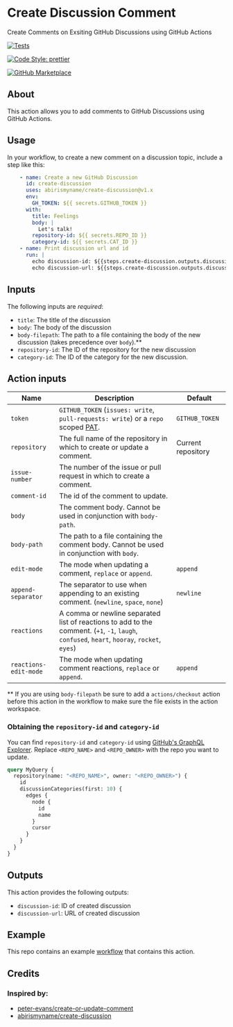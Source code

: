 # Create Discussion Comment

Create Comments on Exsiting GitHub Discussions using GitHub Actions

 [![Tests](https://img.shields.io/badge/Tests-Pass-gree.svg?logo=github&colorA=24292e)](https://github.com/wesleyscholl/create-discussion-comment) 
 
 [![Code Style: prettier](https://img.shields.io/badge/Code_Style-Prettier-ff69b4.svg?logo=prettier&colorA=24292e&logoColor=white)](https://github.com/prettier/prettier) 
 
 [![GitHub Marketplace](https://img.shields.io/badge/Marketplace-Create%20Discussion%20Comment-blue.svg?colorA=24292e&colorB=0366d6&style=flat&longCache=true&logo=github)](https://github.com/marketplace/actions/)




## About

This action allows you to add comments to GitHub Discussions using GitHub Actions.

## Usage

In your workflow, to create a new comment on a discussion topic, include a step like this:

```yaml
    - name: Create a new GitHub Discussion
      id: create-discussion
      uses: abirismyname/create-discussion@v1.x
      env:
        GH_TOKEN: ${{ secrets.GITHUB_TOKEN }}      
      with:
        title: Feelings
        body: |
          Let's talk!
        repository-id: ${{ secrets.REPO_ID }}
        category-id: ${{ secrets.CAT_ID }}  
    - name: Print discussion url and id
      run: |
        echo discussion-id: ${{steps.create-discussion.outputs.discussion-id}} 
        echo discussion-url: ${{steps.create-discussion.outputs.discussion-url}}             
```

## Inputs

The following inputs are _required_:

- `title`: The title of the discussion
- `body`: The body of the discussion
- `body-filepath`: The path to a file containing the body of the new discussion (takes precedence over `body`).**
- `repository-id`: The ID of the repository for the new discussion
- `category-id`: The ID of the category for the new discussion. 


## Action inputs

| Name | Description | Default |
| --- | --- | --- |
| `token` | `GITHUB_TOKEN` (`issues: write`, `pull-requests: write`) or a `repo` scoped [PAT](https://docs.github.com/en/authentication/keeping-your-account-and-data-secure/creating-a-personal-access-token). | `GITHUB_TOKEN` |
| `repository` | The full name of the repository in which to create or update a comment. | Current repository |
| `issue-number` | The number of the issue or pull request in which to create a comment. | |
| `comment-id` | The id of the comment to update. | |
| `body` | The comment body. Cannot be used in conjunction with `body-path`. | |
| `body-path` | The path to a file containing the comment body. Cannot be used in conjunction with `body`. | |
| `edit-mode` | The mode when updating a comment, `replace` or `append`. | `append` |
| `append-separator` | The separator to use when appending to an existing comment. (`newline`, `space`, `none`) | `newline` |
| `reactions` | A comma or newline separated list of reactions to add to the comment. (`+1`, `-1`, `laugh`, `confused`, `heart`, `hooray`, `rocket`, `eyes`) | |
| `reactions-edit-mode` | The mode when updating comment reactions, `replace` or `append`. | `append` |


** If you are using `body-filepath` be sure to add a `actions/checkout` action before this action in the workflow to make sure the file exists in the action workspace.

### Obtaining the `repository-id` and `category-id`
You can find `repository-id` and `category-id` using [GitHub's GraphQL Explorer](https://docs.github.com/en/graphql/overview/explorer). Replace `<REPO_NAME>` and `<REPO_OWNER>` with the repo you want to update.
```graphql
query MyQuery {
  repository(name: "<REPO_NAME>", owner: "<REPO_OWNER>") {
    id
    discussionCategories(first: 10) {
      edges {
        node {
          id
          name
        }
        cursor
      }
    }
  }
}
```

## Outputs

This action provides the following outputs:

- `discussion-id`: ID of created discussion
- `discussion-url`: URL of created discussion

## Example

This repo contains an example [workflow](https://github.com/abirismyname/create-discussion/blob/main/.github/workflows/example.yml) that contains this action.

## Credits

### Inspired by:
- [peter-evans/create-or-update-comment](https://github.com/peter-evans/create-or-update-comment)
- [abirismyname/create-discussion](https://github.com/abirismyname/create-discussion)
